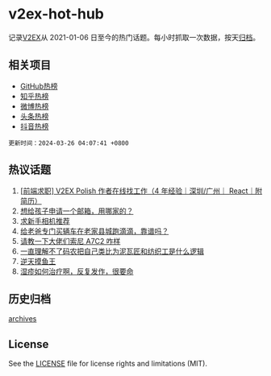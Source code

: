# v2ex-hot-hub

 记录[V2EX](https://www.v2ex.com/)从 2021-01-06 日至今的热门话题。每小时抓取一次数据，按天[归档](archives)。
 
 ## 相关项目

- [GitHub热榜](https://github.com/snaildev/github-hot-hub)
- [知乎热榜](https://github.com/snaildev/zhihu-hot-hub)
- [微博热榜](https://github.com/snaildev/weibo-hot-hub)
- [头条热榜](https://github.com/snaildev/toutiao-hot-hub)
- [抖音热榜](https://github.com/snaildev/douyin-hot-hub)


 `更新时间：2024-03-26 04:07:41 +0800`

## 热议话题

1. [[前端求职] V2EX Polish 作者在线找工作（4 年经验｜深圳/广州｜ React｜附简历）](https://www.v2ex.com/t/1026619)
1. [想给孩子申请一个邮箱，用哪家的？](https://www.v2ex.com/t/1026640)
1. [求新手相机推荐](https://www.v2ex.com/t/1026625)
1. [给老爸专门买辆车在老家县城跑滴滴，靠谱吗？](https://www.v2ex.com/t/1026634)
1. [请教一下大佬们索尼 A7C2 咋样](https://www.v2ex.com/t/1026633)
1. [一直理解不了码农把自己类比为泥瓦匠和纺织工是什么逻辑](https://www.v2ex.com/t/1026744)
1. [逆天摸鱼王](https://www.v2ex.com/t/1026700)
1. [湿疹如何治疗啊，反复发作，很要命](https://www.v2ex.com/t/1026646)

## 历史归档

[archives](archives)

## License

See the [LICENSE](LICENSE) file for license rights and limitations (MIT).
